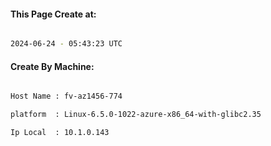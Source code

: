 
   
#### This Page Create at:

```bash

2024-06-24 - 05:43:23 UTC

```

#### Create By Machine:

```bash

Host Name : fv-az1456-774

platform  : Linux-6.5.0-1022-azure-x86_64-with-glibc2.35

Ip Local  : 10.1.0.143

```

